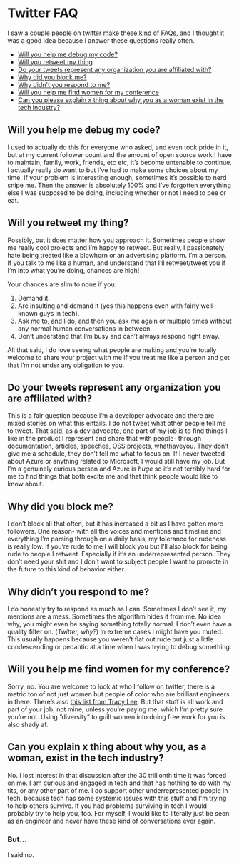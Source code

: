 # Twitter FAQ

I saw a couple people on twitter [make these kind of FAQs](http://www.astrokatie.com/twitter-faq), and I thought it was a good idea because I answer these questions really often.

* [Will you help me debug my code?](#will-you-help-me-debug-my-code)
* [Will you retweet my thing](#will-you-retweet-my-thing)
* [Do your tweets represent any organization you are affiliated with?](#do-your-tweets-represent-any-organization-you-are-affiliated-with)
* [Why did you block me?](#why-did-you-block-me)
* [Why didn't you respond to me?](#why-didnt-you-respond-to-me)
* [Will you help me find women for my conference](#will-you-help-me-find-women-for-my-conference)
* [Can you please explain x thing about why you as a woman exist in the tech industry?](#can-you-explain-x-thing-about-why-you-as-a-woman-exist-in-the-tech-industry)


## Will you help me debug my code?
I used to actually do this for everyone who asked, and even took pride in it, but at my current follower count and the amount of open source work I have to maintain, family, work, friends, etc etc, it’s become untenable to continue. I actually really do want to but I’ve had to make some choices about my time. If your problem is interesting enough, sometimes it’s possible to nerd snipe me. Then the answer is absolutely 100% and I’ve forgotten everything else I was supposed to be doing, including whether or not I need to pee or eat.

## Will you retweet my thing?
Possibly, but it does matter how you approach it. Sometimes people show me really cool projects and I’m happy to retweet. But really, I passionately hate being treated like a blowhorn or an advertising platform. I’m a person. If you talk to me like a human, and understand that I’ll retweet/tweet you if I’m into what you’re doing, chances are high! 

Your chances are slim to none if you:
1) Demand it. 
2) Are insulting and demand it (yes this happens even with fairly well-known guys in tech).
3) Ask me to, and I do, and then you ask me again or multiple times without any normal human conversations in between.
4) Don’t understand that I’m busy and can’t always respond right away.

All that said, I do love seeing what people are making and you’re totally welcome to share your project with me if you treat me like a person and get that I’m not under any obligation to you.

## Do your tweets represent any organization you are affiliated with?
This is a fair question because I’m a developer advocate and there are mixed stories on what this entails. I do not tweet what other people tell me to tweet. That said, as a dev advocate, one part of my job is to find things I like in the product I represent and share that with people- through documentation, articles, speeches, OSS projects, whathaveyou. They don’t give me a schedule, they don’t tell me what to focus on. If I never tweeted about Azure or anything related to Microsoft, I would still have my job. But I’m a genuinely curious person and Azure is _huge_ so it’s not terribly hard for me to find things that both excite me and that think people would like to know about.

## Why did you block me?
I don’t block all that often, but it has increased a bit as I have gotten more followers. One reason- with all the voices and mentions and timeline and everything I’m parsing through on a daily basis, my tolerance for rudeness is really low. If you’re rude to me I will block you but I’ll also block for being rude to people I retweet. Especially if it’s an underrepresented person. They don’t need your shit and I don’t want to subject people I want to promote in the future to this kind of behavior either. 

## Why didn’t you respond to me?
I do honestly try to respond as much as I can. Sometimes I don’t see it, my mentions are a mess. Sometimes the algorithm hides it from me. No idea why, you might even be saying something totally normal. I don’t even have a quality filter on. (_Twitter, why?_) In extreme cases I might have you muted. This usually happens because you weren’t flat out rude but just a little condescending or pedantic at a time when I was trying to debug something. 

## Will you help me find women for my conference?
Sorry, no. You are welcome to look at who I follow on twitter, there is a metric ton of not just women but people of color who are brilliant engineers in there. There’s also [this list from Tracy Lee](https://github.com/ladyleet/women-tech-speakers-organizers). But that stuff is all work and part of your job, not mine, unless you’re paying me, which I’m pretty sure you’re not. Using “diversity” to guilt women into doing free work for you is also shady af. 

## Can you explain x thing about why you, as a woman, exist in the tech industry?
No. I lost interest in that discussion after the 30 trillionth time it was forced on me. I am curious and engaged in tech and that has nothing to do with my tits, or any other part of me. I do support other underrepresented people in tech, because tech has some systemic issues with this stuff and I'm trying to help others survive. If you had problems surviving in tech I would probably try to help you, too. For myself, I would like to literally just be seen as an engineer and never have these kind of conversations ever again.

### But…
I said no.
